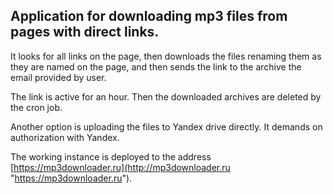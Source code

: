 ## Application for downloading mp3 files from pages with direct links.
It looks for all links on the page, then downloads the files renaming them as they are named on the page, and then sends the 
link to the archive the email provided by user.

The link is active for an hour. Then the downloaded archives are deleted by the cron job.

Another option is uploading the files to Yandex drive directly. It demands on authorization with Yandex. 

The working instance is deployed to the address [https://mp3downloader.ru](http://mp3downloader.ru "https://mp3downloader.ru").
